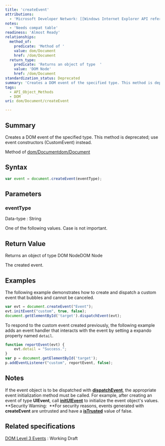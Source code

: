 ```yaml
---
title: 'createEvent'
attributions:
  - 'Microsoft Developer Network: [[Windows Internet Explorer API reference](http://msdn.microsoft.com/en-us/library/ie/hh828809%28v=vs.85%29.aspx) Article]'
notes:
  - 'Needs compat table'
readiness: 'Almost Ready'
relationships:
  method_of:
    predicate: 'Method of '
    value: dom/Document
    href: /dom/Document
  return_type:
    predicate: 'Returns an object of type  '
    value: 'DOM Node'
    href: /dom/Document
standardization_status: Deprecated
summary: 'Creates a DOM event of the specified type. This method is deprecated; use event constructors (CustomEvent) instead.'
tags:
  - API_Object_Methods
  - DOM
uri: dom/Document/createEvent

---
```

## Summary

Creates a DOM event of the specified type. This method is deprecated; use event constructors (CustomEvent) instead.

Method of [dom/Document](/dom/Document)[dom/Document](/dom/Document)

## Syntax

``` js
var event = document.createEvent(eventType);
```

## Parameters

### eventType

 Data-type
:   String

 One of the following values. Case is not important.

## Return Value

Returns an object of type DOM NodeDOM Node

The created event.

## Examples

The following example demonstrates how to create and dispatch a custom event that bubbles and cannot be canceled.

``` js
var evt = document.createEvent("Event");
evt.initEvent("custom", true, false);
document.getElementById('target').dispatchEvent(evt);
```

To respond to the custom event created previously, the following example adds an event handler that interacts with the event by setting a expando property named `detail`.

``` js
function reportEvent(evt) {
    evt.detail = "Success.";
}
var p = document.getElementById('target');
p.addEventListener("custom", reportEvent, false);
```

## Notes

If the event object is to be dispatched with [**dispatchEvent**](/dom/EventTarget/dispatchEvent), the appropriate event initialization method must be called. For example, after creating an event of type **UIEvent**, call [**initUIEvent**](/dom/UIEvent/initUIEvent) to initialize the event object's values. **Security Warning:  **For security reasons, events generated with **createEvent** are untrusted and have a [**isTrusted**](/dom/Event/isTrusted) value of false.

## Related specifications

[DOM Level 3 Events](http://www.w3.org/TR/DOM-Level-3-Events/#widl-DocumentEvent-createEvent)
:   Working Draft
